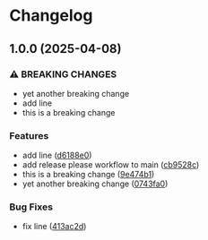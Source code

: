 # Changelog

## 1.0.0 (2025-04-08)


### ⚠ BREAKING CHANGES

* yet another breaking change
* add line
* this is a breaking change

### Features

* add line ([d6188e0](https://github.com/Ho1yShif/test-release-pipeline/commit/d6188e08e82a6d376e23877db2a16639d42fae73))
* add release please workflow to main ([cb9528c](https://github.com/Ho1yShif/test-release-pipeline/commit/cb9528c00b7281be8246032caf86ab24c1487f3d))
* this is a breaking change ([9e474b1](https://github.com/Ho1yShif/test-release-pipeline/commit/9e474b1a46ba643ea4d2a97950312590b6724c06))
* yet another breaking change ([0743fa0](https://github.com/Ho1yShif/test-release-pipeline/commit/0743fa080345422097b0a981f03e9bfc6a06ed99))


### Bug Fixes

* fix line ([413ac2d](https://github.com/Ho1yShif/test-release-pipeline/commit/413ac2d9a7d6c263aa94454b3ea6f29f47602658))
